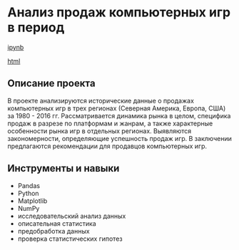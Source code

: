 # Анализ продаж компьютерных игр в период


[ipynb](https://github.com/daoreshina/DA-portfolio/blob/main/games/games.ipynb)

[html](https://raw.githubusercontent.com/daoreshina/DA-portfolio/main/games/games_html.html)


##

## Описание проекта
В проекте анализируются исторические данные о продажах компьютерных игр в трех регионах (Северная Америка, Европа, США) за 1980 - 2016 гг. 
Рассматривается динамика рынка в целом, специфика продаж в разрезе по платформам и жанрам, а также характерные особенности рынка игр в отдельных регионах.
Выявляются закономерности, определяющие успешность продаж игр.
В заключении предлагаются рекомендации для продавцов компьютерных игр.

##

## Инструменты и навыки
- Pandas
- Python
- Matplotlib
- NumPy
- исследовательский анализ данных
- описательная статистика
- предобработка данных
- проверка статистических гипотез
 
